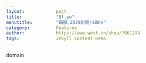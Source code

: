 ```yaml
---
layout:            post
title:             "8f.pw"
menutitle:         "霸服,2029到期/188￥"
category:          Features
author:            https://www.west.cn/shop/?861298
tags:              Jekyll Content Demo
---
```


domain
